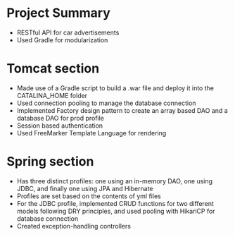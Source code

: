 # Project Summary
- RESTful API for car advertisements
- Used Gradle for modularization

# Tomcat section
- Made use of a Gradle script to build a .war file and deploy it into the CATALINA_HOME folder
- Used connection pooling to manage the database connection
- Implemented Factory design pattern to create an array based DAO and a database DAO for prod profile
- Session based authentication
- Used FreeMarker Template Language for rendering

# Spring section
- Has three distinct profiles: one using an in-memory DAO, one using JDBC, and finally one using JPA and Hibernate
- Profiles are set based on the contents of yml files
- For the JDBC profile, implemented CRUD functions for two different models following DRY principles, and used pooling with HikariCP for database connection
- Created exception-handling controllers
